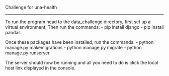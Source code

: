 Challenge for una-health
************************

To run the program head to the data_challenge directory, first set up a virtual environment. Then run the commands:
    - pip install django
    - pip install pandas

Once these packages have been installed, run the commands:
    - python manage.py makemigrations
    - python manage.py migrate
    - python manage.py runserver

The server should now be running and all you need to do is click the local host link displayed in the console.